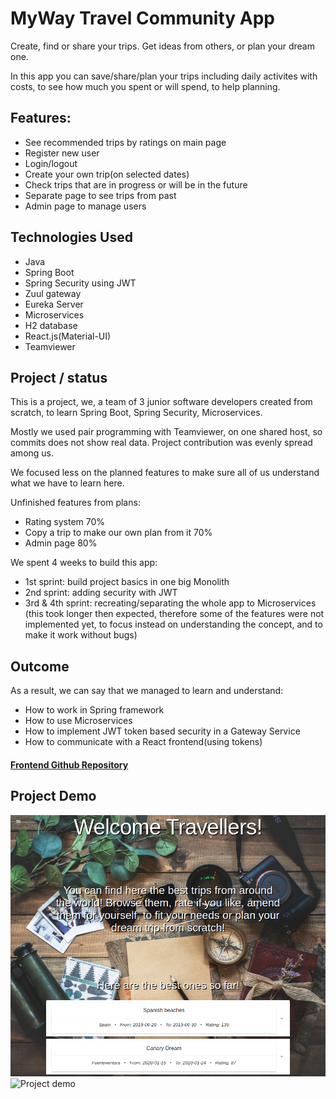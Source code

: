# MyWay Travel Community App

Create, find or share your trips. Get ideas from others, or plan your dream one.

In this app you can save/share/plan your trips including daily activites with costs,
to see how much you spent or will spend, to help planning.

## Features:

- See recommended trips by ratings on main page
- Register new user
- Login/logout
- Create your own trip(on selected dates)
- Check trips that are in progress or will be in the future
- Separate page to see trips from past
- Admin page to manage users

## Technologies Used

- Java
- Spring Boot
- Spring Security using JWT
- Zuul gateway
- Eureka Server
- Microservices
- H2 database
- React.js(Material-UI)
- Teamviewer

## Project / status

This is a project, we, a team of 3 junior software developers created from scratch, to learn 
Spring Boot, Spring Security, Microservices.

Mostly we used pair programming with Teamviewer, on one shared host, so commits does not show real data.
Project contribution was evenly spread among us.

We focused less on the planned features to make sure all of us understand what we have to
learn here.

Unfinished features from plans: 
- Rating system 70%
- Copy a trip to make our own plan from it 70%
- Admin page 80%


We spent 4 weeks to build this app:
- 1st sprint: build project basics in one big Monolith
- 2nd sprint: adding security with JWT
- 3rd & 4th sprint: recreating/separating the whole app to Microservices (this took longer then expected,
 therefore some of the features were not implemented yet, to focus instead on understanding the concept, 
 and to make it work without bugs)

## Outcome

As a result, we can say that we managed to learn and understand:
- How to work in Spring framework
- How to use Microservices
- How to implement JWT token based security in a Gateway Service
- How to communicate with a React frontend(using tokens)


#### [Frontend Github Repository ](https://github.com/kadartibi/myway-frontend)

## Project Demo

![Main page image](demo-images/myway.png)
![Project demo](demo-images/myway.gif)

